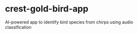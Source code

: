 # crest-gold-bird-app
AI-powered app to identify bird species from chirps using audio classification
